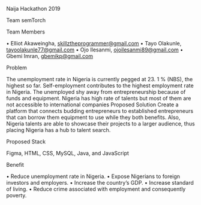 Naija Hackathon 2019

Team semTorch

Team Members

•	Elliot Akaweingha,  skillztheprogrammer@gmail.com
•	Tayo Olakunle, tayoolakunle77@gmail.com
•	Ojo Ilesanmi, ojoilesanmi89@gmail.com
•	Gbemi Imran, gbemikp@gmail.com 



Problem

The unemployment rate in Nigeria is currently pegged at 23. 1 % (NBS), the highest so far. Self-employment contributes to the highest employment rate in Nigeria. The unemployed shy away from entrepreneurship because of funds and equipment. Nigeria has high rate of talents but most of them are not accessible to international companies
Proposed Solution
Create a platform that connects budding entrepreneurs to established entrepreneurs that can borrow them equipment to use while they both benefits. Also, Nigeria talents are able to showcase their projects to a larger audience, thus placing Nigeria has a hub to talent search.

Proposed Stack

Figma, HTML, CSS, MySQL, Java, and JavaScript


Benefit

•	Reduce unemployment rate in Nigeria.
•	Expose Nigerians to foreign investors and employers.
•	Increase the country’s GDP.
•	Increase standard of living.
•	Reduce crime associated with employment and consequently poverty.



